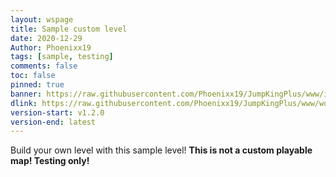 ```yaml
---
layout: wspage
title: Sample custom level
date: 2020-12-29
Author: Phoenixx19
tags: [sample, testing]
comments: false
toc: false
pinned: true
banner: https://raw.githubusercontent.com/Phoenixx19/JumpKingPlus/www/images/1_banner.png
dlink: https://raw.githubusercontent.com/Phoenixx19/JumpKingPlus/www/workshop/files/SampleCustomLevel.zip
version-start: v1.2.0
version-end: latest
---
```


Build your own level with this sample level! __This is not a custom playable map! Testing only!__
